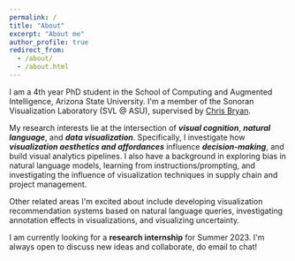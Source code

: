```yaml
---
permalink: /
title: "About"
excerpt: "About me"
author_profile: true
redirect_from: 
  - /about/
  - /about.html
---
```


I am a 4th year PhD student in the School of Computing and Augmented Intelligence, Arizona State University. I'm a member of the Sonoran Visualization Laboratory (SVL @ ASU), supervised by [Chris Bryan](https://chrisbryan.github.io/).

My research interests lie at the intersection of <i>__visual cognition__</i>, <i>__natural language__</i>, and <i>__data visualization__</i>. Specifically, I investigate how <i>__visualization aesthetics and affordances__</i> influence <i>__decision-making__</i>, and build visual analytics pipelines. I also have a background in exploring bias in natural language models, learning from instructions/prompting, and investigating the influence of visualization techniques in supply chain and project management. 

Other related areas I'm excited about include developing visualization recommendation systems based on natural language queries, investigating annotation effects in visualizations, and visualizing uncertainty.

I am currently looking for a __research internship__ for Summer 2023. I'm always open to discuss new ideas and collaborate, do email to chat!